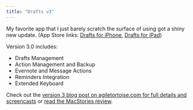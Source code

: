```yaml
---
title: "Drafts v3"
---
```

<p>My favorite app that I just barely scratch the surface of using got a shiny new update. (App Store links: <a href="http://target.georiot.com/Proxy.ashx?tsid=528&GR_URL=https%253A%252F%252Fitunes.apple.com%252Fus%252Fapp%252Fdrafts%252Fid502385074%253Fmt%253D8%2526uo%253D4%2526partnerId%253D30" target="itunes_store">Drafts for iPhone</a>, <a href="http://target.georiot.com/Proxy.ashx?tsid=528&GR_URL=https%253A%252F%252Fitunes.apple.com%252Fus%252Fapp%252Fdrafts-for-ipad%252Fid542797283%253Fmt%253D8%2526uo%253D4%2526partnerId%253D30" target="itunes_store">Drafts for iPad</a>)</p>
<p>Version 3.0 includes:</p>
<ul>
<li>Drafts Management</li>
<li>Action Management and Backup</li>
<li>Evernote and Message Actions</li>
<li>Reminders Integration</li>
<li>Extended Keyboard</li>
</ul>
<p>Check out the <a href="http://agiletortoise.com/blog/2013/04/24/drafts-and-drafts-for-ipad-3-dot-0/">version 3 blog post on agiletortoise.com for full details and screencasts</a> or <a href="http://www.macstories.net/reviews/drafts-3-review-better-ios-automation-and-workflows/">read the MacStories review</a>.</p>
<p><a href="http://target.georiot.com/Proxy.ashx?tsid=528&GR_URL=https%253A%252F%252Fitunes.apple.com%252Fus%252Fartist%252Fagile-tortoise%252Fid331942785%253Fuo%253D4%2526partnerId%253D30" target="itunes_store"style="display:inline-block;overflow:hidden;background:url(http://linkmaker.itunes.apple.com/htmlResources/assets/images/web/linkmaker/badge_itunes-lrg.png) no-repeat;width:110px;height:40px;@media only screen{background-image:url(http://linkmaker.itunes.apple.com/htmlResources/assets/images/web/linkmaker/badge_itunes-lrg.svg);}"></a></p>
